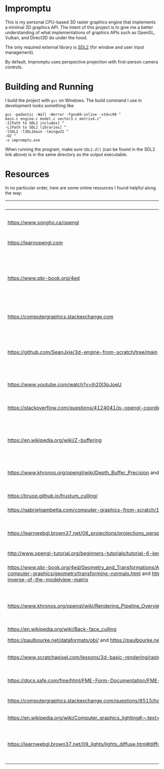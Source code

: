 # Impromptu

This is my personal CPU-based 3D raster graphics engine that implements a minimal 3D graphics API. The intent of this project is to give me a better understanding of what implementations of graphics APIs such as OpenGL, Vulkan, and Direct3D do under the hood.

The only required external library is [SDL2](https://github.com/libsdl-org/SDL/releases) (for window and user input management).

By default, Impromptu uses perspective projection with first-person camera controls.

# Building and Running

I build the project with `gcc` on Windows. The build command I use in development looks something like

```
gcc -pedantic -Wall -Werror -fgnu89-inline -std=c99 ^
main.c engine.c model.c vector3.c matrix4.c^
-I[Path to SDL2 includes] ^
-L[Path to SDL2 libraries] ^
-lSDL2 -lSDL2main -lmingw32 ^
-O2 ^
-o impromptu.exe 
```

When running the program, make sure `SDL2.dll` (can be found in the SDL2 link above) is in the same directory as the output executable.

# Resources
In no particular order, here are some online resources I found helpful along the way:

|URL|Description|
|-|-|
|https://www.songho.ca/opengl|Detailed (occasionally math-heavy) explanations of OpenGL concepts. |
|https://learnopengl.com|General overview of OpenGL concepts.|
|https://www.pbr-book.org/4ed|Although this book is on physically based rendering of images via raytracing, it is very rigorous in it's explanations of coordinate spaces and transformations for 3D rendering in general.|
|https://computergraphics.stackexchange.com|A forum with expert answers for all things computer graphics.|
|https://github.com/SeanJxie/3d-engine-from-scratch/tree/main|An old project of mine. I had next to no linear algebra experience. Everything's a mess. Impromptu is a reattempt of what I had desired to build back then.|
|https://www.youtube.com/watch?v=ih20l3pJoeU|Tutorial I followed for the project above|
|https://stackoverflow.com/questions/4124041/is-opengl-coordinate-system-left-handed-or-right-handed|SO question about OpenGL's coordinate handedness. Impromptu uses only left-handed coordinate systems.|
|https://en.wikipedia.org/wiki/Z-buffering|The Z-culling section explains how the reverse "painter's algorithm" can be used to optimize Z-culling.|
|https://www.khronos.org/opengl/wiki/Depth_Buffer_Precision and https://developer.nvidia.com/content/depth-precision-visualized|OpenGL wiki and Nvidia article on depth buffer imprecision (and suggestions to improve precision).|
|https://bruop.github.io/frustum_culling/|Article on frustrum culling.|
|https://gabrielgambetta.com/computer-graphics-from-scratch/11-clipping.html|Article on triangle clipping.|
|https://learnwebgl.brown37.net/08_projections/projections_perspective.html|Nice interactive demonstration and derivation of the perspective projection matrix.|
|http://www.opengl-tutorial.org/beginners-tutorials/tutorial-6-keyboard-and-mouse/|First-person controls.|
|https://www.pbr-book.org/4ed/Geometry_and_Transformations/Applying_Transformations#Normals and https://www.scratchapixel.com/lessons/mathematics-physics-for-computer-graphics/geometry/transforming-normals.html and https://stackoverflow.com/questions/13654401/why-transform-normals-with-the-transpose-of-the-inverse-of-the-modelview-matrix|Text on why normals can not be treated as direction vectors when applying transformations.|
|https://www.khronos.org/opengl/wiki/Rendering_Pipeline_Overview|OpenGL wiki on the rendering pipeline. Impromptu aims to perform small vital stages of the pipeline.|
|https://en.wikipedia.org/wiki/Back-face_culling|Rundown on back-face culling|
|https://paulbourke.net/dataformats/obj/ and https://paulbourke.net/dataformats/mtl/|OBJ and MTL file specs|
|https://www.scratchapixel.com/lessons/3d-basic-rendering/rasterization-practical-implementation/rasterization-stage.html|A triangle rastization algorithm with a solid explanation of barycentric coordinates.|
|https://docs.safe.com/fme/html/FME-Form-Documentation/FME-ReadersWriters/!FME_Geometry/Texture_Coordinates.htm|Rundown on texture coordinates with some nice references.|
|https://computergraphics.stackexchange.com/questions/8515/how-is-lighting-done-in-rasterization-based-pipeline|Into question on lighting in in the context of rasterization.|
|https://en.wikipedia.org/wiki/Computer_graphics_lighting#:~:text=In%20computer%20graphics%2C%20the%20overall,diffuse%2C%20ambient%2C%20and%20specular.|General graphics lighting terminology|
|https://learnwebgl.brown37.net/09_lights/lights_diffuse.html#diffuse-lighting|This and following chapters provide vertex and fragement shaders implementing diffuse/specular/ambient lighting|